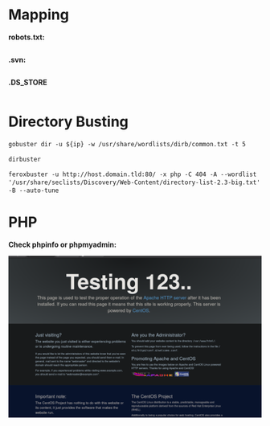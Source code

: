 
# Mapping
**robots.txt:**
```

```
**.svn:**
```

```
**.DS_STORE**
```

```

# Directory Busting
```
gobuster dir -u ${ip} -w /usr/share/wordlists/dirb/common.txt -t 5
```
```
dirbuster
```
```
feroxbuster -u http://host.domain.tld:80/ -x php -C 404 -A --wordlist '/usr/share/seclists/Discovery/Web-Content/directory-list-2.3-big.txt' -B --auto-tune
```
# PHP

**Check phpinfo or phpmyadmin:**


![](../attachment/e7eb60a821ab1976e36cc81e22c211b6.png)